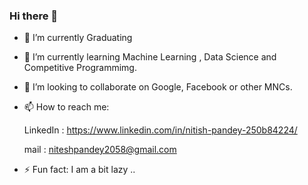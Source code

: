 ### Hi there 👋

<!--
**nitish-pandey/nitish-pandey** is a ✨ _special_ ✨ repository because its `README.md` (this file) appears on your GitHub profile.

Here are some ideas to get you started:

- 🔭 I’m currently Graduating 
- 🌱 I’m currently learning Machine Learning , Data Science and Competitive Programmimg.
- 👯 I’m looking to collaborate on Google.
- 🤔 I’m looking for help with ...
- 💬 Ask me about ...
- 📫 How to reach me: Instagram @n.pand3y , LinkedIn : https://www.linkedin.com/in/nitish-pandey-250b84224/
- 😄 Pronouns: ...
- ⚡ Fun fact: ...
-->

- 🔭 I’m currently Graduating 
- 🌱 I’m currently learning Machine Learning , Data Science and Competitive Programmimg.
- 👯 I’m looking to collaborate on Google, Facebook or other MNCs.

- 📫 How to reach me:

     LinkedIn : https://www.linkedin.com/in/nitish-pandey-250b84224/
     
     mail : niteshpandey2058@gmail.com

- ⚡ Fun fact: I am a bit lazy ..
